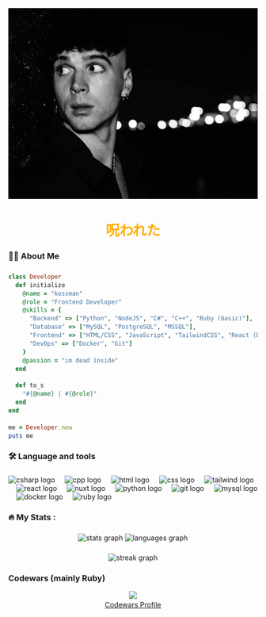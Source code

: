 <div align="center">
  <img src="ren.jpg" />
</div>

###

<h1 align="center">
  <span style="color: #FFAE00">呪われた</span>
</h1>

###

<h3 align="left">👩‍💻  About Me</h3>

###

```ruby
class Developer
  def initialize
    @name = "kossman"
    @role = "Frontend Developer"
    @skills = {
      "Backend" => ["Python", "NodeJS", "C#", "C++", "Ruby (basic)"],
      "Database" => ["MySQL", "PostgreSQL", "MSSQL"],
      "Frontend" => ["HTML/CSS", "JavaScript", "TailwindCSS", "React (basic)", "Nuxt (basic)"],
      "DevOps" => ["Docker", "Git"]
    }
    @passion = "im dead inside"
  end

  def to_s
    "#{@name} | #{@role}"
  end
end

me = Developer.new
puts me
```

###

<h3 align="left">🛠 Language and tools</h3>

###

<div align="left">
  <img src="https://skillicons.dev/icons?i=cs" height="40" alt="csharp logo"  />
  <img width="12" />
  <img src="https://skillicons.dev/icons?i=cpp" height="40" alt="cpp logo" />
  <img width="12" />
  <img src="https://skillicons.dev/icons?i=html" height="40" alt="html logo" />
  <img width="12" />
  <img src="https://skillicons.dev/icons?i=css" height="40" alt="css logo" />
  <img width="12" />
  <img src="https://skillicons.dev/icons?i=tailwind" height="40" alt="tailwind logo" />
  <img width="12" />
  <img src="https://skillicons.dev/icons?i=react" height="40" alt="react logo" />
  <img width="12" />
  <img src="https://skillicons.dev/icons?i=nuxtjs" height="40" alt="nuxt logo"  />
  <img width="12" />
  <img src="https://skillicons.dev/icons?i=py" height="40" alt="python logo"  />
  <img width="12" />
  <img src="https://skillicons.dev/icons?i=git" height="40" alt="git logo"  />
  <img width="12" />
  <img src="https://skillicons.dev/icons?i=mysql" height="40" alt="mysql logo"  />
  <img width="12" />
  <img src="https://skillicons.dev/icons?i=docker" height="40" alt="docker logo"  />
  <img width="12" />
  <img src="https://skillicons.dev/icons?i=ruby" height="40" alt="ruby logo"  />
</div>

###

<h3 align="left">🔥   My Stats :</h3>

###

<div align="center">
  <img src="https://github-readme-stats.vercel.app/api?username=stkossman&hide_title=false&hide_rank=false&show_icons=true&include_all_commits=true&count_private=true&disable_animations=false&theme=gotham&locale=en&hide_border=false&order=1" height="150" alt="stats graph"  />
  <img src="https://github-readme-stats.vercel.app/api/top-langs?username=stkossman&locale=en&hide_title=false&layout=compact&card_width=320&langs_count=5&theme=gotham&hide_border=false&order=2" height="150" alt="languages graph"  />
</div>

###

<div align="center">
  <img src="https://streak-stats.demolab.com?user=stkossman&locale=en&mode=daily&theme=gotham&hide_border=false&border_radius=5&order=3" height="220" alt="streak graph"  />
</div>

###

<h3 align="left">Codewars (mainly Ruby)</h3>
<div align="center">
  <img src="https://www.codewars.com/users/kossman/badges/large"><br>
  <a href="https://www.codewars.com/users/kossman">Codewars Profile</a>
</div>

###
